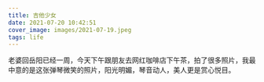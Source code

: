 ```yaml
---
title: 吉他少女
date: 2021-07-20 10:42:51
cover_image: images/2021-07-19.jpeg
tags: life
---
```


老婆回岳阳已经一周，今天下午跟朋友去网红咖啡店下午茶，拍了很多照片，我最中意的是这张弹琴微笑的照片，阳光明媚，琴音动人，美人更是赏心悦目。
